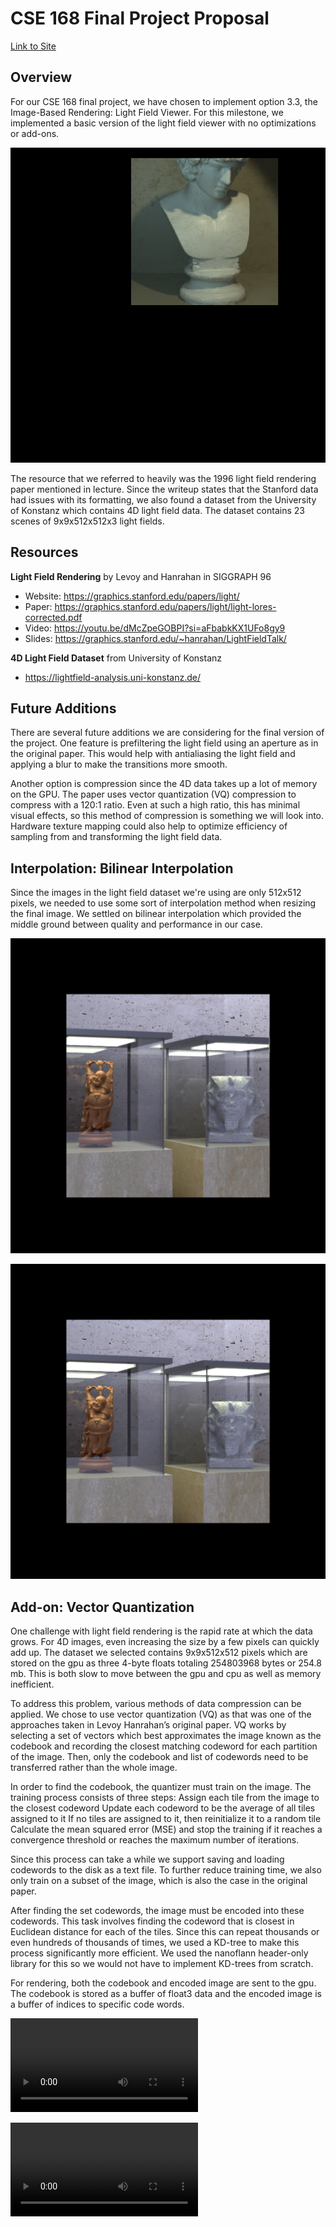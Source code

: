 # CSE 168 Final Project Proposal
[Link to Site](https://ethan-schwartzman.github.io/CSE168-Final-Project-Site/)
## Overview
For our CSE 168 final project, we have chosen to implement option 3.3, the Image-Based Rendering: Light Field Viewer. For this milestone, we implemented a basic version of the light field viewer with no optimizations or add-ons.

![Milestone](/docs/assets/images/milestone.png)

The resource that we referred to heavily was the 1996 light field rendering paper mentioned in lecture. Since the writeup states that the Stanford data had issues with its formatting, we also found a dataset from the University of Konstanz which contains 4D light field data. The dataset contains 23 scenes of 9x9x512x512x3 light fields.

## Resources
**Light Field Rendering** by Levoy and Hanrahan in SIGGRAPH 96
- Website: https://graphics.stanford.edu/papers/light/ 
- Paper: https://graphics.stanford.edu/papers/light/light-lores-corrected.pdf 
- Video: https://youtu.be/dMcZpeGOBPI?si=aFbabkKX1UFo8gy9 
- Slides: https://graphics.stanford.edu/~hanrahan/LightFieldTalk/

**4D Light Field Dataset** from University of Konstanz
- https://lightfield-analysis.uni-konstanz.de/ 

## Future Additions
There are several future additions we are considering for the final version of the project. One feature is prefiltering the light field using an aperture as in the original paper. This would help with antialiasing the light field and applying a blur to make the transitions more smooth. 

Another option is compression since the 4D data takes up a lot of memory on the GPU. The paper uses vector quantization (VQ) compression to compress with a 120:1 ratio. Even at such a high ratio, this has minimal visual effects, so this method of compression is something we will look into. Hardware texture mapping could also help to optimize efficiency of sampling from and transforming the light field data.

## Interpolation: Bilinear Interpolation
Since the images in the light field dataset we're using are only 512x512 pixels, we needed to use some sort of interpolation method when resizing the final image. We settled on bilinear interpolation which provided the middle ground between quality and performance in our case.

![Interpolated](/docs/assets/images/interpolated.png)

![Not Interpolated](/docs/assets/images/noninterpolated.png)

## Add-on: Vector Quantization
One challenge with light field rendering is the rapid rate at which the data grows. For 4D images, even increasing the size by a few pixels can quickly add up. The dataset we selected contains 9x9x512x512 pixels which are stored on the gpu as three 4-byte floats totaling 254803968 bytes or 254.8 mb. This is both slow to move between the gpu and cpu as well as memory inefficient.

To address this problem, various methods of data compression can be applied. We chose to use vector quantization (VQ) as that was one of the approaches taken in Levoy Hanrahan’s original paper. VQ works by selecting a set of vectors which best approximates the image known as the codebook and recording the closest matching codeword for each partition of the image. Then, only the codebook and list of codewords need to be transferred rather than the whole image.

In order to find the codebook, the quantizer must train on the image. The training process consists of three steps:
Assign each tile from the image to the closest codeword
Update each codeword to be the average of all tiles assigned to it
If no tiles are assigned to it, then reinitialize it to a random tile
Calculate the mean squared error (MSE) and stop the training if it reaches a convergence threshold or reaches the maximum number of iterations.

Since this process can take a while we support saving and loading codewords to the disk as a text file. To further reduce training time, we also only train on a subset of the image, which is also the case in the original paper.

After finding the set codewords, the image must be encoded into these codewords. This task involves finding the codeword that is closest in Euclidean distance for each of the tiles. Since this can repeat thousands or even hundreds of thousands of times, we used a KD-tree to make this process significantly more efficient. We used the nanoflann header-only library for this so we would not have to implement KD-trees from scratch.

For rendering, both the codebook and encoded image are sent to the gpu. The codebook is stored as a buffer of float3 data and the encoded image is a buffer of indices to specific code words. 

![Rosemary](/docs/assets/videos/rosemary.mp4)

![Dishes](/docs/assets/videos/dishes.mp4)
